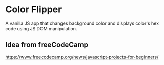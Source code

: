 # Color Flipper
A vanilla JS app that changes background color and displays color's hex code using JS DOM manipulation.

## Idea from freeCodeCamp
https://www.freecodecamp.org/news/javascript-projects-for-beginners/
